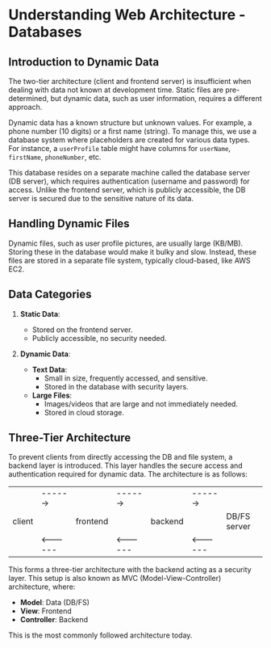 # Understanding Web Architecture - Databases

## Introduction to Dynamic Data

The two-tier architecture (client and frontend server) is insufficient when dealing with data not known at development time. Static files are pre-determined, but dynamic data, such as user information, requires a different approach.

Dynamic data has a known structure but unknown values. For example, a phone number (10 digits) or a first name (string). To manage this, we use a database system where placeholders are created for various data types. For instance, a `userProfile` table might have columns for `userName`, `firstName`, `phoneNumber`, etc.

This database resides on a separate machine called the database server (DB server), which requires authentication (username and password) for access. Unlike the frontend server, which is publicly accessible, the DB server is secured due to the sensitive nature of its data.

## Handling Dynamic Files

Dynamic files, such as user profile pictures, are usually large (KB/MB). Storing these in the database would make it bulky and slow. Instead, these files are stored in a separate file system, typically cloud-based, like AWS EC2.

## Data Categories

1. **Static Data**: 
   - Stored on the frontend server.
   - Publicly accessible, no security needed.

2. **Dynamic Data**:
   - **Text Data**: 
     - Small in size, frequently accessed, and sensitive.
     - Stored in the database with security layers.
   - **Large Files**: 
     - Images/videos that are large and not immediately needed.
     - Stored in cloud storage.

## Three-Tier Architecture

To prevent clients from directly accessing the DB and file system, a backend layer is introduced. This layer handles the secure access and authentication required for dynamic data. The architecture is as follows:

|        |         |          |         |         |         |              |
|    -   |    -    |    -     |    -    |    -    |    -    |      -       |
|        | ------> |          | ------> |         | ------> |              |
| client |         | frontend |         | backend |         | DB/FS server |
|        | <------ |          | <------ |         | <------ |              |

This forms a three-tier architecture with the backend acting as a security layer. This setup is also known as MVC (Model-View-Controller) architecture, where:
- **Model**: Data (DB/FS)
- **View**: Frontend
- **Controller**: Backend

This is the most commonly followed architecture today.
